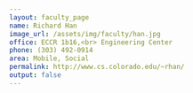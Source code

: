 ```yaml
---
layout: faculty_page
name: Richard Han
image_url: /assets/img/faculty/han.jpg
office: ECCR 1b16,<br> Engineering Center
phone: (303) 492-0914
area: Mobile, Social
permalink: http://www.cs.colorado.edu/~rhan/
output: false
---
```

